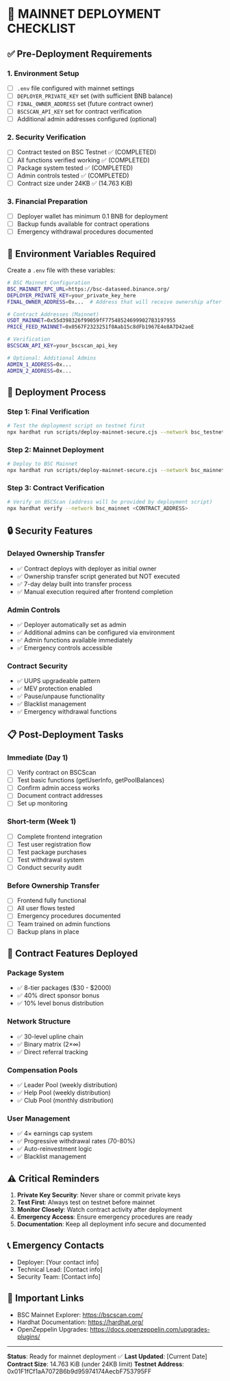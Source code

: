 # 🚀 MAINNET DEPLOYMENT CHECKLIST

## ✅ Pre-Deployment Requirements

### 1. Environment Setup
- [ ] `.env` file configured with mainnet settings
- [ ] `DEPLOYER_PRIVATE_KEY` set (with sufficient BNB balance)
- [ ] `FINAL_OWNER_ADDRESS` set (future contract owner)
- [ ] `BSCSCAN_API_KEY` set for contract verification
- [ ] Additional admin addresses configured (optional)

### 2. Security Verification
- [ ] Contract tested on BSC Testnet ✅ (COMPLETED)
- [ ] All functions verified working ✅ (COMPLETED)
- [ ] Package system tested ✅ (COMPLETED)
- [ ] Admin controls tested ✅ (COMPLETED)
- [ ] Contract size under 24KB ✅ (14.763 KiB)

### 3. Financial Preparation
- [ ] Deployer wallet has minimum 0.1 BNB for deployment
- [ ] Backup funds available for contract operations
- [ ] Emergency withdrawal procedures documented

## 🔧 Environment Variables Required

Create a `.env` file with these variables:

```bash
# BSC Mainnet Configuration
BSC_MAINNET_RPC_URL=https://bsc-dataseed.binance.org/
DEPLOYER_PRIVATE_KEY=your_private_key_here
FINAL_OWNER_ADDRESS=0x...  # Address that will receive ownership after frontend is ready

# Contract Addresses (Mainnet)
USDT_MAINNET=0x55d398326f99059fF775485246999027B3197955
PRICE_FEED_MAINNET=0x0567F2323251f0Aab15c8dFb1967E4e8A7D42aeE

# Verification
BSCSCAN_API_KEY=your_bscscan_api_key

# Optional: Additional Admins
ADMIN_1_ADDRESS=0x...
ADMIN_2_ADDRESS=0x...
```

## 🚀 Deployment Process

### Step 1: Final Verification
```bash
# Test the deployment script on testnet first
npx hardhat run scripts/deploy-mainnet-secure.cjs --network bsc_testnet
```

### Step 2: Mainnet Deployment
```bash
# Deploy to BSC Mainnet
npx hardhat run scripts/deploy-mainnet-secure.cjs --network bsc_mainnet
```

### Step 3: Contract Verification
```bash
# Verify on BSCScan (address will be provided by deployment script)
npx hardhat verify --network bsc_mainnet <CONTRACT_ADDRESS>
```

## 🔒 Security Features

### Delayed Ownership Transfer
- ✅ Contract deploys with deployer as initial owner
- ✅ Ownership transfer script generated but NOT executed
- ✅ 7-day delay built into transfer process
- ✅ Manual execution required after frontend completion

### Admin Controls
- ✅ Deployer automatically set as admin
- ✅ Additional admins can be configured via environment
- ✅ Admin functions available immediately
- ✅ Emergency controls accessible

### Contract Security
- ✅ UUPS upgradeable pattern
- ✅ MEV protection enabled
- ✅ Pause/unpause functionality
- ✅ Blacklist management
- ✅ Emergency withdrawal functions

## 📋 Post-Deployment Tasks

### Immediate (Day 1)
- [ ] Verify contract on BSCScan
- [ ] Test basic functions (getUserInfo, getPoolBalances)
- [ ] Confirm admin access works
- [ ] Document contract addresses
- [ ] Set up monitoring

### Short-term (Week 1)
- [ ] Complete frontend integration
- [ ] Test user registration flow
- [ ] Test package purchases
- [ ] Test withdrawal system
- [ ] Conduct security audit

### Before Ownership Transfer
- [ ] Frontend fully functional
- [ ] All user flows tested
- [ ] Emergency procedures documented
- [ ] Team trained on admin functions
- [ ] Backup plans in place

## 🎯 Contract Features Deployed

### Package System
- ✅ 8-tier packages ($30 - $2000)
- ✅ 40% direct sponsor bonus
- ✅ 10% level bonus distribution

### Network Structure
- ✅ 30-level upline chain
- ✅ Binary matrix (2×∞)
- ✅ Direct referral tracking

### Compensation Pools
- ✅ Leader Pool (weekly distribution)
- ✅ Help Pool (weekly distribution)
- ✅ Club Pool (monthly distribution)

### User Management
- ✅ 4× earnings cap system
- ✅ Progressive withdrawal rates (70-80%)
- ✅ Auto-reinvestment logic
- ✅ Blacklist management

## ⚠️ Critical Reminders

1. **Private Key Security**: Never share or commit private keys
2. **Test First**: Always test on testnet before mainnet
3. **Monitor Closely**: Watch contract activity after deployment
4. **Emergency Access**: Ensure emergency procedures are ready
5. **Documentation**: Keep all deployment info secure and documented

## 📞 Emergency Contacts

- Deployer: [Your contact info]
- Technical Lead: [Contact info]
- Security Team: [Contact info]

## 🔗 Important Links

- BSC Mainnet Explorer: https://bscscan.com/
- Hardhat Documentation: https://hardhat.org/
- OpenZeppelin Upgrades: https://docs.openzeppelin.com/upgrades-plugins/

---

**Status**: Ready for mainnet deployment ✅
**Last Updated**: [Current Date]
**Contract Size**: 14.763 KiB (under 24KB limit)
**Testnet Address**: 0x01F1fCf1aA7072B6b9d95974174AecbF753795FF
